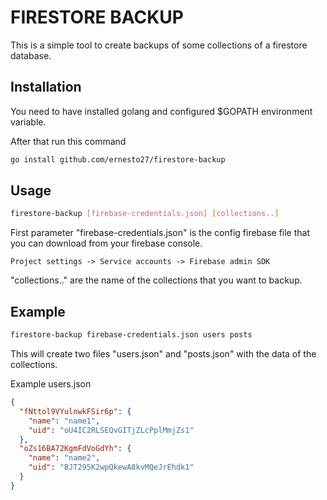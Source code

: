 # FIRESTORE BACKUP

This is a simple tool to create backups of some collections of a firestore database.

## Installation

You need to have installed golang and configured $GOPATH environment variable.

After that run this command 

```bash
go install github.com/ernesto27/firestore-backup
```

## Usage

```bash
firestore-backup [firebase-credentials.json] [collections..]
```

First parameter "firebase-credentials.json" is the config firebase file that you can download from your firebase console.

```
Project settings -> Service accounts -> Firebase admin SDK
```

"collections.." are the name of the collections that you want to backup.

## Example

```bash
firestore-backup firebase-credentials.json users posts
```

This will create two files "users.json" and "posts.json" with the data of the collections.

Example users.json
```json
{
  "fNttol9VYulnwkFSir6p": {
    "name": "name1",
    "uid": "oU4IC2RLSEQvGITjZLcPplMmjZs1"
  },
  "oZs16BA72KgmFdVoGdYh": {
    "name": "name2",
    "uid": "BJT295K2wpQkewA8kvMQeJrEhdk1"
  }
}
```